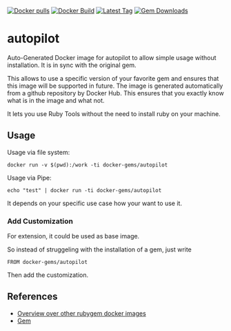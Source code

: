 [![Docker pulls](https://img.shields.io/docker/pulls/rubygem/autopilot.svg)](https://hub.docker.com/r/rubygem/autopilot/)
[![Docker Build](https://img.shields.io/docker/automated/rubygem/autopilot.svg)](https://hub.docker.com/r/rubygem/autopilot/)
[![Latest Tag](https://img.shields.io/github/tag/docker-rubygem/autopilot.svg)](https://hub.docker.com/r/rubygem/autopilot/)
[![Gem Downloads](https://img.shields.io/gem/dt/autopilot.svg)](https://rubygems.org/gems/autopilot/)
# autopilot

Auto-Generated Docker image for autopilot to allow simple usage without installation.
It is in sync with the original gem.

This allows to use a specific version of your favorite gem and ensures that this image will be supported in future.
The image is generated automatically from a github repository by Docker Hub.
This ensures that you exactly know what is in the image and what not.

It lets you use Ruby Tools without the need to install ruby on your machine.

## Usage

Usage via file system:

`docker run -v $(pwd):/work -ti docker-gems/autopilot`

Usage via Pipe:

`echo "test" | docker run -ti docker-gems/autopilot`

It depends on your specific use case how your want to use it.

### Add Customization

For extension, it could be used as base image.

So instead of struggeling with the installation of a gem, just write

`FROM docker-gems/autopilot`

Then add the customization.

## References

 - [Overview over other rubygem docker images](https://github.com/thinkbot/docker-rubygem)
 - [Gem](https://rubygems.org/gems/autopilot/)
